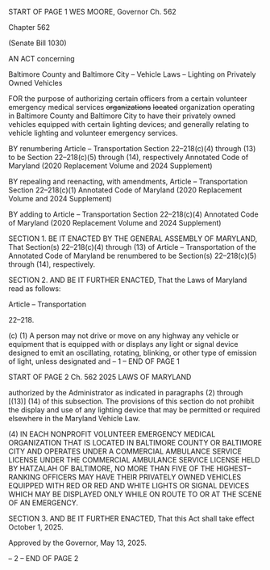 START OF PAGE 1
WES MOORE, Governor Ch. 562

Chapter 562

(Senate Bill 1030)

AN ACT concerning

Baltimore County and Baltimore City – Vehicle Laws – Lighting on Privately
Owned Vehicles

FOR the purpose of authorizing certain officers from a certain volunteer emergency medical
services ~~organizations~~ ~~located~~ organization operating in Baltimore County and
Baltimore City to have their privately owned vehicles equipped with certain lighting
devices; and generally relating to vehicle lighting and volunteer emergency services.

BY renumbering
Article – Transportation
Section 22–218(c)(4) through (13)
to be Section 22–218(c)(5) through (14), respectively
Annotated Code of Maryland
(2020 Replacement Volume and 2024 Supplement)

BY repealing and reenacting, with amendments,
Article – Transportation
Section 22–218(c)(1)
Annotated Code of Maryland
(2020 Replacement Volume and 2024 Supplement)

BY adding to
Article – Transportation
Section 22–218(c)(4)
Annotated Code of Maryland
(2020 Replacement Volume and 2024 Supplement)

SECTION 1. BE IT ENACTED BY THE GENERAL ASSEMBLY OF MARYLAND,
That Section(s) 22–218(c)(4) through (13) of Article – Transportation of the Annotated Code
of Maryland be renumbered to be Section(s) 22–218(c)(5) through (14), respectively.

SECTION 2. AND BE IT FURTHER ENACTED, That the Laws of Maryland read
as follows:

Article – Transportation

22–218.

(c) (1) A person may not drive or move on any highway any vehicle or
equipment that is equipped with or displays any light or signal device designed to emit an
oscillating, rotating, blinking, or other type of emission of light, unless designated and
– 1 –
END OF PAGE 1

START OF PAGE 2
Ch. 562 2025 LAWS OF MARYLAND

authorized by the Administrator as indicated in paragraphs (2) through [(13)] (14) of this
subsection. The provisions of this section do not prohibit the display and use of any lighting
device that may be permitted or required elsewhere in the Maryland Vehicle Law.

(4) IN EACH NONPROFIT VOLUNTEER EMERGENCY MEDICAL
ORGANIZATION THAT IS LOCATED IN BALTIMORE COUNTY OR BALTIMORE CITY AND
OPERATES UNDER A COMMERCIAL AMBULANCE SERVICE LICENSE UNDER THE
COMMERCIAL AMBULANCE SERVICE LICENSE HELD BY HATZALAH OF BALTIMORE,
NO MORE THAN FIVE OF THE HIGHEST–RANKING OFFICERS MAY HAVE THEIR
PRIVATELY OWNED VEHICLES EQUIPPED WITH RED OR RED AND WHITE LIGHTS OR
SIGNAL DEVICES WHICH MAY BE DISPLAYED ONLY WHILE ON ROUTE TO OR AT THE
SCENE OF AN EMERGENCY.

SECTION 3. AND BE IT FURTHER ENACTED, That this Act shall take effect
October 1, 2025.

Approved by the Governor, May 13, 2025.

– 2 –
END OF PAGE 2